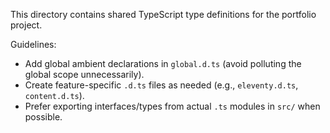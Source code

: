 This directory contains shared TypeScript type definitions for the portfolio project.

Guidelines:
- Add global ambient declarations in `global.d.ts` (avoid polluting the global scope unnecessarily).
- Create feature-specific `.d.ts` files as needed (e.g., `eleventy.d.ts`, `content.d.ts`).
- Prefer exporting interfaces/types from actual `.ts` modules in `src/` when possible.
